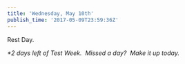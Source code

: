 ```yaml
---
title: 'Wednesday, May 10th'
publish_time: '2017-05-09T23:59:36Z'
---
```


Rest Day.

*\*2 days left of Test Week.  Missed a day?  Make it up today.*

 

 
